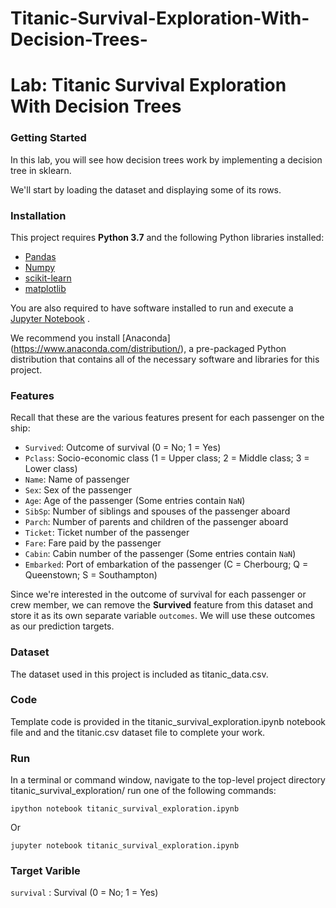 # Titanic-Survival-Exploration-With-Decision-Trees-
# Lab: Titanic Survival Exploration With Decision Trees

### Getting Started

In this lab, you will see how decision trees work by implementing a decision tree in sklearn.

We'll start by loading the dataset and displaying some of its rows.
### Installation
This project requires **Python 3.7** and the following Python libraries installed:

- [Pandas](https://pandas.pydata.org/)
- [Numpy](https://numpy.org/)
- [scikit-learn](https://scikit-learn.org/stable/)
- [matplotlib](https://matplotlib.org/)

You are also required to have software installed to run and execute a [Jupyter Notebook](https://jupyter.org/) .

We recommend you install [Anaconda] (https://www.anaconda.com/distribution/), a pre-packaged Python distribution that contains all of the necessary software and libraries for this project.

### Features

Recall that these are the various features present for each passenger on the ship:
- `Survived`: Outcome of survival (0 = No; 1 = Yes)
- `Pclass`: Socio-economic class (1 = Upper class; 2 = Middle class; 3 = Lower class)
- `Name`: Name of passenger
- `Sex`: Sex of the passenger
- `Age`: Age of the passenger (Some entries contain `NaN`)
- `SibSp`: Number of siblings and spouses of the passenger aboard
- `Parch`: Number of parents and children of the passenger aboard
- `Ticket`: Ticket number of the passenger
- `Fare`: Fare paid by the passenger
- `Cabin`: Cabin number of the passenger (Some entries contain `NaN`)
- `Embarked`: Port of embarkation of the passenger (C = Cherbourg; Q = Queenstown; S = Southampton)

Since we're interested in the outcome of survival for each passenger or crew member, we can remove the **Survived** feature from this dataset and store it as its own separate variable `outcomes`. We will use these outcomes as our prediction targets. 

### Dataset
The dataset used in this project is included as titanic_data.csv.

### Code

Template code is provided in the titanic_survival_exploration.ipynb notebook file and and the titanic.csv dataset file to complete your work.

### Run

In a terminal or command window, navigate to the top-level project directory titanic_survival_exploration/ run one of the following commands:
```
ipython notebook titanic_survival_exploration.ipynb
```
Or

```
jupyter notebook titanic_survival_exploration.ipynb

```
### Target Varible

`survival` : Survival (0 = No; 1 = Yes)



